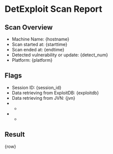 # DetExploit Scan Report

## Scan Overview

- Machine Name: {hostname}
- Scan started at: {starttime}
- Scan ended at: {endtime}
- Detected vulnerability or update: {detect_num}
- Platform: {platform}

## Flags

- Session ID: {session_id}
- Data retrieving from ExploitDB: {exploitdb}
- Data retrieving from JVN: {jvn}
- -
- -

## Result

{row}
